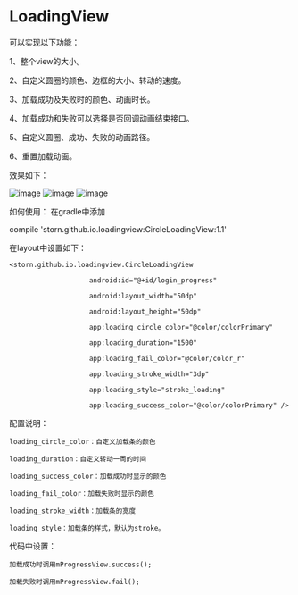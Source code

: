 # LoadingView
可以实现以下功能：

1、整个view的大小。

2、自定义圆圈的颜色、边框的大小、转动的速度。

3、加载成功及失败时的颜色、动画时长。 

4、加载成功和失败可以选择是否回调动画结束接口。 

5、自定义圆圈、成功、失败的动画路径。 

6、重置加载动画。


效果如下：

![image](https://github.com/xiaotianyilang/LoadingView/blob/master/loading_view_success.gif)
![image](https://github.com/xiaotianyilang/LoadingView/blob/master/loading_view_fail.gif)
![image](https://github.com/xiaotianyilang/LoadingView/blob/master/loading_view_reset.gif)

如何使用：
在gradle中添加

compile 'storn.github.io.loadingview:CircleLoadingView:1.1'


在layout中设置如下：

```
<storn.github.io.loadingview.CircleLoadingView

                    android:id="@+id/login_progress"
                   
                    android:layout_width="50dp"
                    
                    android:layout_height="50dp"
                    
                    app:loading_circle_color="@color/colorPrimary"
                    
                    app:loading_duration="1500"
                    
                    app:loading_fail_color="@color/color_r"
                    
                    app:loading_stroke_width="3dp"
                    
                    app:loading_style="stroke_loading"
                    
                    app:loading_success_color="@color/colorPrimary" />
```
           
配置说明：

```
loading_circle_color：自定义加载条的颜色

loading_duration：自定义转动一周的时间

loading_success_color：加载成功时显示的颜色

loading_fail_color：加载失败时显示的颜色

loading_stroke_width：加载条的宽度

loading_style：加载条的样式，默认为stroke。
```

代码中设置：
```
加载成功时调用mProgressView.success();

加载失败时调用mProgressView.fail();
```
